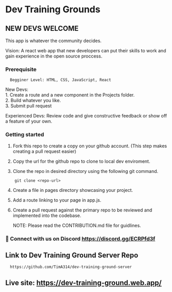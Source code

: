 # Dev Training Grounds

## NEW DEVS WELCOME

This app is whatever the community decides.

Vision: A react web app that new developers can put their skills to work and gain experience in the open source proccess.

### Prerequisite <br>

      Begginer Level: HTML, CSS, JavaScript, React

New Devs: <br> 1. Create a route and a new component in the Projects folder. <br> 2. Build whatever you like. <br> 3. Submit pull request <br>

Experienced Devs: Review code and give constructive feedback or show off a feature of your own.

### Getting started

1. Fork this repo to create a copy on your github account. (This step makes creating a pull request easier)

2. Copy the url for the github repo to clone to local dev enviroment.

3. Clone the repo in desired directory using the following git command.

```
    git clone <repo-url>
```

4. Create a file in pages directory showcasing your project.

5. Add a route linking to your page in app.js.

6. Create a pull request against the primary repo to be reviewed and implemented into the codebase.

      NOTE: Please read the CONTRIBUTION.md file for guidlines.
      
      
### 💬 Connect with us on Discord https://discord.gg/ECRPfd3f
      
      
 ## Link to Dev Training Ground Server Repo
      https://github.com/TimA314/dev-training-ground-server
      
## Live site: https://dev-training-ground.web.app/
